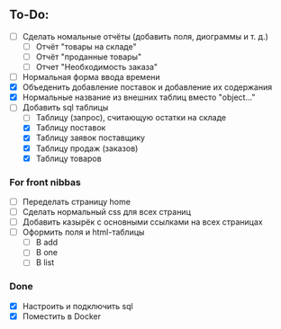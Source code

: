 ## To-Do:

- [ ] Сделать номальные отчёты (добавить поля, диограммы и т. д.)
  - [ ] Отчёт "товары на складе"
  - [ ] Отчёт "проданные товары"
  - [ ] Отчет "Необходимость заказа"
- [ ] Нормальная форма ввода времени
- [x] Объеденить добавление поставок и добавление их содержания
- [x] Нормальные название из внешних таблиц вместо "object..."
- [ ] Добавить sql таблицы
  - [ ] Таблицу (запрос), считающую остатки на складе
  - [x] Таблицу поставок
  - [x] Таблицу заявок поставщику
  - [x] Таблицу продаж (заказов)
  - [x] Таблицу товаров

### For front nibbas

- [ ] Переделать страницу home
- [ ] Сделать нормальный css для всех страниц
- [ ] Добавить казырёк с основными ссылками на всех страницах
- [ ] Оформить поля и html-таблицы
  - [ ] В add
  - [ ] В one
  - [ ] В list

### Done

- [x] Настроить и подключить sql
- [x] Поместить в Docker
